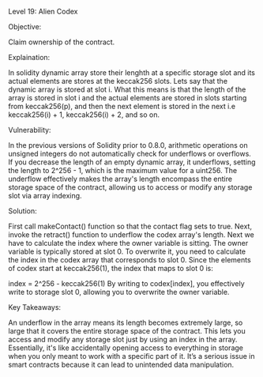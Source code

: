 Level 19: Alien Codex

Objective:

Claim ownership of the contract.

Explaination:

In solidity dynamic array store their lenghth at a specific storage slot and its actual elements are stores at the keccak256 slots. Lets say that the dynamic array is stored at slot i. What this means is that the length of the array is stored in slot i and the actual elements are stored in slots starting from keccak256(p), and then the next element is stored in the next i.e keccak256(i) + 1, keccak256(i) + 2, and so on.

Vulnerability:

In the previous versions of Solidity prior to 0.8.0, arithmetic operations on unsigned integers do not automatically check for underflows or overflows. If you decrease the length of an empty dynamic array, it underflows, setting the length to 2^256 - 1, which is the maximum value for a uint256.
The underflow effectively makes the array's length encompass the entire storage space of the contract, allowing us to access or modify any storage slot via array indexing.

Solution:

First call  makeContact() function so that the contact flag sets to true.
Next, invoke the retract() function to underflow the codex array's length.
Next we have to calculate the index where the owner variable is sitting.
The owner variable is typically stored at slot 0. To overwrite it, you need to calculate the index in the codex array that corresponds to slot 0. Since the elements of codex start at keccak256(1), the index that maps to slot 0 is:

index = 2^256 - keccak256(1)
By writing to codex[index], you effectively write to storage slot 0, allowing you to overwrite the owner variable.

Key Takeaways:

An underflow in the array means its length becomes extremely large, so large that it covers the entire storage space of the contract. This lets you access and modify any storage slot just by using an index in the array. Essentially, it's like accidentally opening access to everything in storage when you only meant to work with a specific part of it. It’s a serious issue in smart contracts because it can lead to unintended data manipulation.

